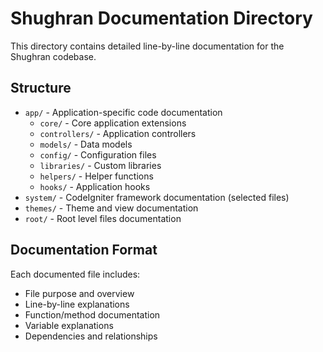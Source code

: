 # Shughran Documentation Directory

This directory contains detailed line-by-line documentation for the Shughran codebase.

## Structure

- `app/` - Application-specific code documentation
  - `core/` - Core application extensions
  - `controllers/` - Application controllers
  - `models/` - Data models
  - `config/` - Configuration files
  - `libraries/` - Custom libraries
  - `helpers/` - Helper functions
  - `hooks/` - Application hooks
- `system/` - CodeIgniter framework documentation (selected files)
- `themes/` - Theme and view documentation
- `root/` - Root level files documentation

## Documentation Format

Each documented file includes:
- File purpose and overview
- Line-by-line explanations
- Function/method documentation
- Variable explanations
- Dependencies and relationships